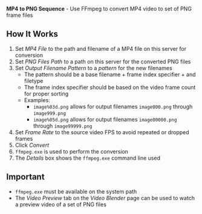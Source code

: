**MP4 to PNG Sequence** - Use FFmpeg to convert MP4 video to set of PNG frame files

## How It Works
1. Set _MP4 File_ to the path and filename of a MP4 file on this server for conversion
1. Set _PNG Files Path_ to a path on this server for the converted PNG files
1. Set _Output Filename Pattern_ to a _pattern_ for the new filenames
    - The pattern should be a base filename + frame index specifier + and filetype
    - The frame index specifier should be based on the video frame count for proper sorting
    - Examples:
        - `image%03d.png` allows for output filenames `image000.png` through `image999.png`
        - `image%05d.png` allows for output filenames `image00000.png` through `image99999.png`
1. Set _Frame Rate_ to the source video FPS to avoid repeated or dropped frames
1. Click _Convert_
1. `ffmpeg.exe` is used to perform the conversion
1. The _Details_ box shows the `ffmpeg.exe` command line used

## Important
- `ffmpeg.exe` must be available on the system path
- The _Video Preview_ tab on the _Video Blender_ page can be used to watch a preview video of a set of PNG files
